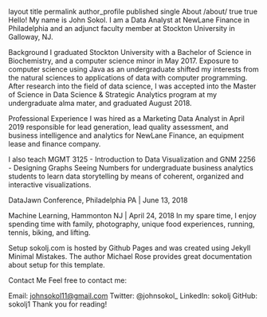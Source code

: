 layout	title	permalink	author_profile	published
single
About
/about/
true
true
Hello! My name is John Sokol. I am a Data Analyst at NewLane Finance in Philadelphia and an adjunct faculty member at Stockton University in Galloway, NJ.

Background
I graduated Stockton University with a Bachelor of Science in Biochemistry, and a computer science minor in May 2017. Exposure to computer science using Java as an undergraduate shifted my interests from the natural sciences to applications of data with computer programming. After research into the field of data science, I was accepted into the Master of Science in Data Science & Strategic Analytics program at my undergraduate alma mater, and graduated August 2018.

Professional Experience
I was hired as a Marketing Data Analyst in April 2019 responsible for lead generation, lead quality assessment, and business intelligence and analytics for NewLane Finance, an equipment lease and finance company.

I also teach MGMT 3125 - Introduction to Data Visualization and GNM 2256 - Designing Graphs Seeing Numbers for undergraduate business analytics students to learn data storytelling by means of coherent, organized and interactive visualizations.



DataJawn Conference, Philadelphia PA | June 13, 2018


Machine Learning, Hammonton NJ | April 24, 2018
In my spare time, I enjoy spending time with family, photography, unique food experiences, running, tennis, biking, and lifting.

Setup
sokolj.com is hosted by Github Pages and was created using Jekyll Minimal Mistakes. The author Michael Rose provides great documentation about setup for this template.

Contact Me
Feel free to contact me:

Email: johnsokol11@gmail.com
Twitter: @johnsokol_
LinkedIn: sokolj
GitHub: sokolj1
Thank you for reading!
